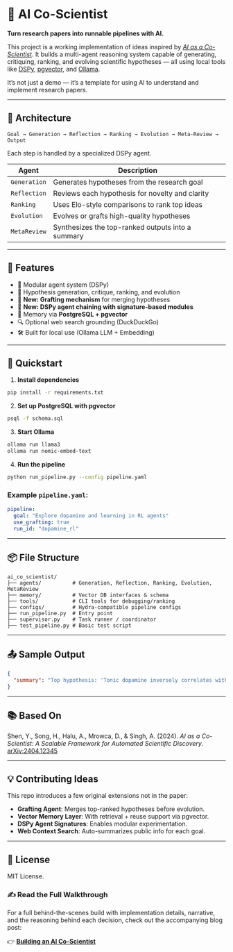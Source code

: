 # 🤖 AI Co-Scientist

**Turn research papers into runnable pipelines with AI.**

This project is a working implementation of ideas inspired by *[AI as a Co-Scientist](https://arxiv.org/abs/2404.12345)*. It builds a multi-agent reasoning system capable of generating, critiquing, ranking, and evolving scientific hypotheses — all using local tools like [DSPy](https://github.com/stanfordnlp/dspy), [pgvector](https://github.com/pgvector/pgvector), and [Ollama](https://ollama.com/).

It’s not just a demo — it’s a template for using AI to understand and implement research papers.

---

## 📐 Architecture

```
Goal → Generation → Reflection → Ranking → Evolution → Meta-Review → Output
```

Each step is handled by a specialized DSPy agent.

| Agent        | Description                                       |
| ------------ | ------------------------------------------------- |
| `Generation` | Generates hypotheses from the research goal       |
| `Reflection` | Reviews each hypothesis for novelty and clarity   |
| `Ranking`    | Uses Elo-style comparisons to rank top ideas      |
| `Evolution`  | Evolves or grafts high-quality hypotheses         |
| `MetaReview` | Synthesizes the top-ranked outputs into a summary |

---

## 🧠 Features

* 🧩 Modular agent system (DSPy)
* 🧪 Hypothesis generation, critique, ranking, and evolution
* 🌱 **New: Grafting mechanism** for merging hypotheses
* 🧠 **New: DSPy agent chaining with signature-based modules**
* 💾 Memory via **PostgreSQL + pgvector**
* 🔍 Optional web search grounding (DuckDuckGo)
* 🛠 Built for local use (Ollama LLM + Embedding)

---

## 🚀 Quickstart

1. **Install dependencies**

```bash
pip install -r requirements.txt
```

2. **Set up PostgreSQL with pgvector**

```bash
psql -f schema.sql
```

3. **Start Ollama**

```bash
ollama run llama3
ollama run nomic-embed-text
```

4. **Run the pipeline**

```bash
python run_pipeline.py --config pipeline.yaml
```

### Example `pipeline.yaml`:

```yaml
pipeline:
  goal: "Explore dopamine and learning in RL agents"
  use_grafting: true
  run_id: "dopamine_rl"
```

---

## 📦 File Structure

```
ai_co_scientist/
├── agents/          # Generation, Reflection, Ranking, Evolution, MetaReview
├── memory/          # Vector DB interfaces & schema
├── tools/           # CLI tools for debugging/ranking
├── configs/         # Hydra-compatible pipeline configs
├── run_pipeline.py  # Entry point
├── supervisor.py    # Task runner / coordinator
├── test_pipeline.py # Basic test script
```

---

## 📤 Sample Output

```json
{
  "summary": "Top hypothesis: 'Tonic dopamine inversely correlates with learning rate in RL agents' — confidence 92%."
}
```

---

## 📚 Based On

Shen, Y., Song, H., Halu, A., Mrowca, D., & Singh, A. (2024). *AI as a Co-Scientist: A Scalable Framework for Automated Scientific Discovery*. [arXiv:2404.12345](https://arxiv.org/abs/2404.12345)

---

## 💡 Contributing Ideas

This repo introduces a few original extensions not in the paper:

* **Grafting Agent**: Merges top-ranked hypotheses before evolution.
* **Vector Memory Layer**: With retrieval + reuse support via pgvector.
* **DSPy Agent Signatures**: Enables modular experimentation.
* **Web Context Search**: Auto-summarizes public info for each goal.

---

## 📂 License

MIT License.


### ✍️ Read the Full Walkthrough

For a full behind-the-scenes build with implementation details, narrative, and the reasoning behind each decision, check out the accompanying blog post:

👉 [**Building an AI Co-Scientist**](https://programmer.ie/post/co/)
